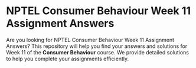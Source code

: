 # NPTEL Consumer Behaviour Week 11 Assignment Answers

Are you looking for NPTEL Consumer Behaviour Week 11 Assignment Answers? This repository will help you find your answers and solutions for Week 11 of the **Consumer Behaviour** course. We provide detailed solutions to help you complete your assignments efficiently.